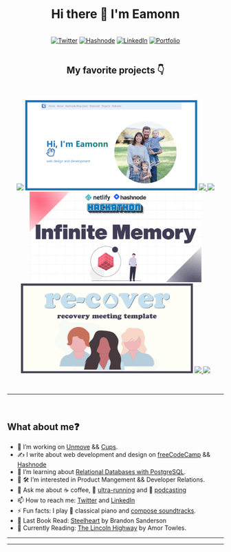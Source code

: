 <h1 align="center">Hi there 👋 I'm Eamonn</h1>

<br>
<div align="center">
<a href="https://twitter.com/EamonnCottrell"><img src="https://img.shields.io/badge/Twitter-1DA1F2?style=for-the-badge&logo=twitter&logoColor=white" alt="Twitter"/></a>
<a href="https://blog.eamonncottrell.com/"><img src="https://img.shields.io/badge/DEV BLOG-Hashnode?color=2962FF&style=for-the-badge&logo=hashnode&logoColor=white" alt="Hashnode"/></a>
<a href="https://www.linkedin.com/in/eamonncottrell/"><img src="https://img.shields.io/badge/LinkedIn-LinkedIn?color=0077b5&style=for-the-badge&logo=linkedin" alt="LinkedIn"/></a>
<a href="https://eamonncottrell.com"><img src="https://img.shields.io/badge/PORTFOLIO-Eamonn?style=for-the-badge&logo=About.me&logoColor=black&color=d5e6ff" alt="Portfolio"/></a>
</div>

<br>
<h2 align="center">My favorite projects 👇</h2>
<br>
<p align="center">
    <img width="400" src="https://user-images.githubusercontent.com/3012159/186456090-a216d2d8-26a6-464b-9ba5-ebda2d50df5a.png"/>
    <img width="400" src="https://github.com/sieis/cottrell-theme/blob/main/static/images/twitter-img.jpg?raw=true">
    <a href="https://github.com/sieis/unmove"><img src="https://github-readme-stats.vercel.app/api/pin/?username=sieis&repo=unmove&theme=calm">
    </a>
    <a href="https://github.com/sieis/cottrell-theme">
        <img src="https://github-readme-stats.vercel.app/api/pin/?username=sieis&repo=cottrell-theme&theme=calm">
    </a>
    <img width="400" src="https://raw.githubusercontent.com/sieis/infinite-memory/main/img/infinite-twitter-card.jpg"/>
    <img width="400" src="https://raw.githubusercontent.com/sieis/re-cover/main/static/images/recover-theme.jpg">
    <a href="https://github.com/sieis/infinite-memory">
        <img src="https://github-readme-stats.vercel.app/api/pin/?username=sieis&repo=infinite-memory&theme=calm">
    </a>
    <a href="https://github.com/sieis/re-cover">
        <img src="https://github-readme-stats.vercel.app/api/pin/?username=sieis&repo=re-cover&theme=calm">
    </a>
</p>
<br>

---


<br>
<h2>What about me❓</h2>

- 🔭 I’m working on [Unmove](https://github.com/sieis/unmove) && [Cups](https://cupsespressocafe.com/).
- ✍️ I write about web development and design on [freeCodeCamp](https://www.freecodecamp.org/news/author/eamonn/) && [Hashnode](https://blog.eamonncottrell.com/)
- 🌱 I’m learning about [Relational Databases with PostgreSQL](https://www.freecodecamp.org/learn/relational-database/).
- 🥑 🛠️ I’m interested in Product Mangement && Developer Relations.
- 💬 Ask me about :coffee: coffee, :running: [ultra-running](https://www.strava.com/athletes/24426538) and :microphone: [podcasting](https://www.eamonncottrell.com/podcasts/)
- 📫 How to reach me: [Twitter](https://twitter.com/EamonnCottrell) and [LinkedIn](https://www.linkedin.com/in/eamonncottrell/)
- ⚡ Fun facts: I play 🎹 classical piano and [compose soundtracks](https://sieis.transistor.fm/).
- 📖 Last Book Read: [Steelheart](https://www.amazon.com/Steelheart-Reckoners-Brandon-Sanderson/dp/0385743564) by Brandon Sanderson
- 📖 Currently Reading: [The Lincoln Highway](https://www.amazon.com/Lincoln-Highway-Novel-Amor-Towles/dp/0735222355) by Amor Towles.

</div>

---

___________________________
